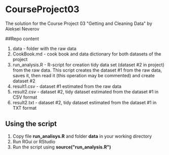 # CourseProject03
The solution for the Course Project 03 "Getting and Cleaning Data"
by Aleksei Neverov

##Repo content
1. data - folder with the raw data
2. CookBook.md - cook book and data dictionary for both datasets of the project
3. run_analysis.R - R-script for creation tidy data set (dataset #2 in project) from the raw data. This script creates the dataset #1 from the raw data, saves it, then read it (this operation may be commented) and create dataset #2
4. result1.csv - dataset #1 estimated from the raw data
5. result2.csv - dataset #2, tidy dataset estimated from the dataset #1 in CSV format
6. result2.txt - dataset #2, tidy dataset estimated from the dataset #1 in TXT format

## Using the script
1. Copy file **run_analisys.R** and folder **data** in your working directory
2. Run RGui or RStudio
3. Run the script using **source("run_analysis.R")**

